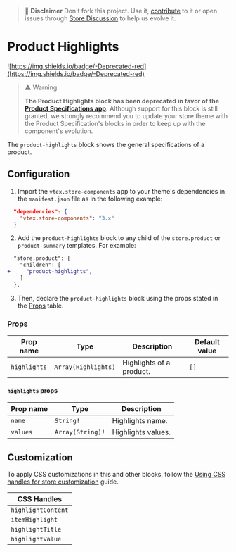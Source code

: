 >📢 **Disclaimer** Don't fork this project. Use it, [contribute](https://github.com/vtex-apps/store-components) to it or open issues through [Store Discussion](https://github.com/vtex-apps/store-discussion) to help us evolve it.

# Product Highlights

![https://img.shields.io/badge/-Deprecated-red](https://img.shields.io/badge/-Deprecated-red)

>⚠️ Warning
>
>**The Product Highlights block has been deprecated in favor of the [Product Specifications app](https://developers.vtex.com/vtex-developer-docs/docs/vtex-product-specifications/).**
> Although support for this block is still granted, we strongly recommend you to update your store theme with the Product Specification's blocks in order to keep up with the component's evolution.


The `product-highlights` block shows the general specifications of a product.

## Configuration

1. Import the `vtex.store-components` app to your theme's dependencies in the `manifest.json` file as in the following example:

```json
  "dependencies": {
    "vtex.store-components": "3.x"
  }
```

2. Add the `product-highlights` block to any child of the `store.product` or `product-summary` templates. For example:

```diff
  "store.product": {
    "children": [
+     "product-highlights",
    ]
  },
```

3. Then, declare the `product-highlights` block using the props stated in the [Props](#props) table.

### Props

| Prop name    | Type                | Description             | Default value |
| ------------ | ------------------- | ----------------------- | ------------- |
| `highlights` | `Array(Highlights)` | Highlights of a product. | `[]`          |

#### `highlights` props

| Prop name | Type             | Description       |
| --------- | ---------------- | ----------------- |
| `name`    | `String!`        | Highlights name.   |
| `values`  | `Array(String)!` | Highlights values. |

## Customization

To apply CSS customizations in this and other blocks, follow the [Using CSS handles for store customization](https://developers.vtex.com/vtex-developer-docs/docs/vtex-io-documentation-using-css-handles-for-store-customization) guide.

| CSS Handles                     |
| ------------------------------- |
| `highlightContent` |
| `itemHighlight` |
| `highlightTitle` |
| `highlightValue` |
